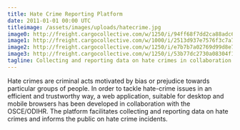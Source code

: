```yaml
---
title: Hate Crime Reporting Platform
date: 2011-01-01 00:00 UTC
titleimage: /assets/images/uploads/hatecrime.jpg
image0: http://freight.cargocollective.com/w/1250/i/94ff68f7dd2ca88adc6d27e85fb57654fe200a7471ee093a65c3cd755cfae149/4853101503_fabfa91349_o.jpg
image1: http://freight.cargocollective.com/w/1000/i/2513d937e7576f3c7a71bdfd1d15a82b156e3b5425b2b1d8519d4cee598a1bf2/tumblr_ofy6xbMJmJ1vjn0soo1_1280.jpg
image2: http://freight.cargocollective.com/w/1250/i/e7b7b7a02769d99d8e79d08caddd5fb895a5f93f6d427f6a43e0ae7000b8bc76/BDiF-Done-Carl-Andre-16.jpg
image3: http://freight.cargocollective.com/w/1250/i/53b77dc2730a08304f147d31acf20813734c5a5773f9db2f6ac430dea5fd05f0/52.jpg
tagline: Collecting and reporting data on hate crimes in collaboration with the OSCE/ODIHR.
---
```


Hate crimes are criminal acts motivated by bias or prejudice towards particular groups of people. In order to tackle hate-crime issues in an efficient and trustworthy way, a web application, suitable for desktop and mobile browsers has been developed in collaboration with the OSCE/ODIHR.
The platform facilitates collecting and reporting data on hate crimes and informs the public on hate crime incidents.
